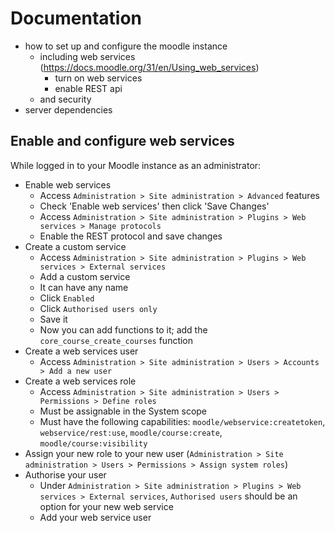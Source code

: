 # Documentation

* how to set up and configure the moodle instance
    * including web services (https://docs.moodle.org/31/en/Using_web_services)
        * turn on web services
        * enable REST api
    * and security
* server dependencies

## Enable and configure web services

While logged in to your Moodle instance as an administrator:
* Enable web services
    * Access `Administration > Site administration > Advanced` features
    * Check 'Enable web services' then click 'Save Changes'
    * Access `Administration > Site administration > Plugins > Web services > Manage protocols`
    * Enable the REST protocol and save changes
* Create a custom service
    * Access `Administration > Site administration > Plugins > Web services > External services`
    * Add a custom service
    * It can have any name
    * Click `Enabled`
    * Click `Authorised users only`
    * Save it
    * Now you can add functions to it; add the `core_course_create_courses` function
* Create a web services user
    * Access `Administration > Site administration > Users > Accounts > Add a new user`
* Create a web services role
    * Access `Administration > Site administration > Users > Permissions > Define roles`
    * Must be assignable in the System scope
    * Must have the following capabilities: `moodle/webservice:createtoken`, `webservice/rest:use`, `moodle/course:create`, `moodle/course:visibility`
* Assign your new role to your new user (`Administration > Site administration > Users > Permissions > Assign system roles`)
* Authorise your user
    * Under `Administration > Site administration > Plugins > Web services > External services`, `Authorised users` should be an option for your new web service
    * Add your web service user
